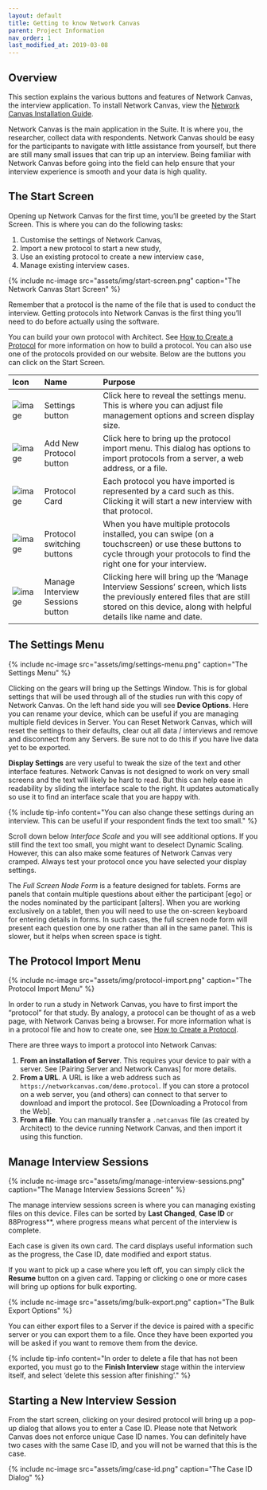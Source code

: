 ```yaml
---
layout: default
title: Getting to know Network Canvas
parent: Project Information
nav_order: 1
last_modified_at: 2019-03-08
---
```


## Overview

This section explains the various buttons and features of Network Canvas, the interview application. To install Network Canvas, view the [Network Canvas Installation Guide](./installation-guide.md).  

Network Canvas is the main application in the Suite. It is where you, the researcher, collect data with respondents. Network Canvas should be easy for the participants to navigate with little assistance from yourself, but there are still many small issues that can trip up an interview. Being familiar with Network Canvas before going into the field can help ensure that your interview experience is smooth and your data is high quality.

## The Start Screen

Opening up Network Canvas for the first time, you’ll be greeted by the Start Screen. This is where you can do the following tasks: 

1. Customise the settings of Network Canvas,
2. Import a new protocol to start a new study,
3. Use an existing protocol to create a new interview case,
4. Manage existing interview cases.

{% include nc-image src="assets/img/start-screen.png" caption="The Network Canvas Start Screen" %}

Remember that a protocol is the name of the file that is used to conduct the interview. Getting protocols into Network Canvas is the first thing you’ll need to do before actually using the software. 

You can build your own protocol with Architect. See [How to Create a Protocol](../creating-a-network-canvas-interview/index.md) for more information on how to build a protocol. You can also use one of the protocols provided on our website. Below are the buttons you can click on the Start Screen.

| Icon         | Name              | Purpose |
|:-------------|:------------------|:------|
| ![image](../../../assets/img/settings-button.png)           | Settings button | Click here to reveal the settings menu. This is where you can adjust file management options and screen display size. |
| ![image](../../../assets/img/import-protocol-button.png) | Add New Protocol button | Click here to bring up the protocol import menu. This dialog has options to import protocols from a server, a web address, or a file. |
| ![image](../../../assets/img/protocol-card.png)           | Protocol Card | Each protocol you have imported is represented by a card such as this. Clicking it will start a new interview with that protocol. |
| ![image](../../../assets/img/protocol-navigation.png)           | Protocol switching buttons | When you have multiple protocols installed, you can swipe (on a touchscreen) or use these buttons to cycle through your protocols to find the right one for your interview. |
| ![image](../../../assets/img/manage-sessions-button.png)  | Manage Interview Sessions button | Clicking here will bring up the ‘Manage Interview Sessions’ screen, which lists the previously entered files that are still stored on this device, along with helpful details like name and date. |

## The Settings Menu

{% include nc-image src="assets/img/settings-menu.png" caption="The Settings Menu" %}

Clicking on the gears will bring up the Settings Window. This is for global settings that will be used through all of the studies run with this copy of Network Canvas. On the left hand side you will see **Device Options**. Here you can rename your device, which can be useful if you are managing multiple field devices in Server. You can Reset Network Canvas, which will reset the settings to their defaults, clear out all data / interviews and remove and disconnect from any Servers. Be sure not to do this if you have live data yet to be exported.

**Display Settings** are very useful to tweak the size of the text and other interface features. Network Canvas is not designed to work on very small screens and the text will likely be hard to read. But this can help ease in readability by sliding the interface scale to the right. It updates automatically so use it to find an interface scale that you are happy with.

{% include tip-info content="You can also change these settings during an interview. This can be useful if your respondent finds the text too small." %}

Scroll down below _Interface Scale_ and you will see additional options. If you still find the text too small, you might want to deselect Dynamic Scaling. However, this can also make some features of Network Canvas very cramped. Always test your protocol once you have selected your display settings. 

The _Full Screen Node Form_ is a feature designed for tablets. Forms are panels that contain multiple questions about either the participant [ego] or the nodes nominated by the participant [alters]. When you are working exclusively on a tablet, then you will need to use the on-screen keyboard for entering details in forms. In such cases, the full screen node form will present each question one by one rather than all in the same panel. This is slower, but it helps when screen space is tight.

## The Protocol Import Menu

{% include nc-image src="assets/img/protocol-import.png" caption="The Protocol Import Menu" %}

In order to run a study in Network Canvas, you have to first import the “protocol” for that study. By analogy, a protocol can be thought of as a web page, with Network Canvas being a browser. For more information what is in a protocol file and how to create one, see [How to Create a Protocol](../creating-a-network-canvas-interview/index.md).

There are three ways to import a protocol into Network Canvas:
  1. **From an installation of Server**. This requires your device to pair with a server. See [Pairing Server and Network Canvas] for more details.
  2. **From a URL**. A URL is like a web address such as `https://networkcanvas.com/demo.protocol`. If you can store a protocol on a web server, you (and others) can connect to that server to download and import the protocol. See [Downloading a Protocol from the Web].
  3. **From a file**. You can manually transfer a `.netcanvas` file (as created by Architect) to the device running Network Canvas, and then import it using this function.

## Manage Interview Sessions

{% include nc-image src="assets/img/manage-interview-sessions.png" caption="The Manage Interview Sessions Screen" %}

The manage interview sessions screen is where you can managing existing files on this device. Files can be sorted by **Last Changed**, **Case ID** or 88Progress**, where progress means what percent of the interview is complete.

Each case is given its own card. The card displays useful information such as the progress, the Case ID, date modified and export status.

If you want to pick up a case where you left off, you can simply click the **Resume** button on a given card. Tapping or clicking o one or more cases will bring up options for bulk exporting.

{% include nc-image src="assets/img/bulk-export.png" caption="The Bulk Export Options" %}

You can either export files to a Server if the device is paired with a specific server or you can export them to a file. Once they have been exported you will be asked if you want to remove them from the device.

{% include tip-info content="In order to delete a file that has not been exported, you must go to the **Finish Interview** stage within the interview itself, and select ‘delete this session after finishing’." %}

## Starting a New Interview Session

From the start screen, clicking on your desired protocol will bring up a pop-up dialog that allows you to enter a Case ID. Please note that Network Canvas does not enforce unique Case ID names. You can definitely have two cases with the same Case ID, and you will not be warned that this is the case.

{% include nc-image src="assets/img/case-id.png" caption="The Case ID Dialog" %}
